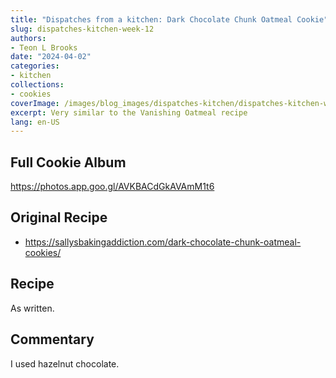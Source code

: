 ```yaml
---
title: "Dispatches from a kitchen: Dark Chocolate Chunk Oatmeal Cookie"
slug: dispatches-kitchen-week-12
authors:
- Teon L Brooks
date: "2024-04-02"
categories:
- kitchen
collections:
- cookies
coverImage: /images/blog_images/dispatches-kitchen/dispatches-kitchen-week-12.jpg
excerpt: Very similar to the Vanishing Oatmeal recipe
lang: en-US
---
```

<script> import Callout from '$lib/components/Callout.svelte'; </script>

<Callout>
<h2>Full Cookie Album</h2>

<https://photos.app.goo.gl/AVKBACdGkAVAmM1t6>
</Callout>

## Original Recipe

- https://sallysbakingaddiction.com/dark-chocolate-chunk-oatmeal-cookies/

## Recipe

As written.

## Commentary

I used hazelnut chocolate.

